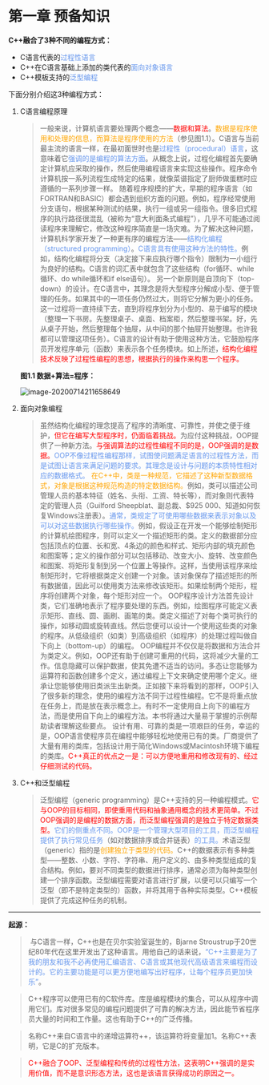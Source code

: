 # 第一章 预备知识

**C++融合了3种不同的编程方式：**

- C语言代表的<font color='cornflowerblue'>过程性语言</font>
- C++在C语言基础上添加的类代表的<font color='cornflowerblue'>面向对象语言</font>
- C++模板支持的<font color='cornflowerblue'>泛型编程</font>



下面分别介绍这3种编程方式：

1. C语言编程原理

    > 一般来说，计算机语言要处理两个概念——<font color='red'>数据和算法</font>。<font color='orange'>数据是程序使用和处理的信息，而算法是程序使用的方法</font>（参见图1.1）。C语言与当前最主流的语言一样，在最初面世时也是<font color='cornflowerblue'>过程性（procedural）语言</font>，这意味着它<font color='cornflowerblue'>强调的是编程的算法方面</font>。从概念上说，过程化编程首先要确定计算机应采取的操作，然后使用编程语言来实现这些操作。程序命令计算机按一系列流程生成特定的结果，就像菜谱指定了厨师做蛋糕时应遵循的一系列步骤一样。 随着程序规模的扩大，早期的程序语言（如FORTRAN和BASIC）都会遇到组织方面的问题。例如，程序经常使用分支语句，根据某种测试的结果，执行一组或另一组指令。很多旧式程序的执行路径很混乱（被称为“意大利面条式编程”），几乎不可能通过阅读程序来理解它，修改这种程序简直是一场灾难。为了解决这种问题，计算机科学家开发了一种更有序的编程方法——<font color='cornflowerblue'>结构化编程（structured programming）</font>。<font color='cornflowerblue'>C语言具有使用这种方法的特性。</font>例如，结构化编程将分支（决定接下来应执行哪个指令）限制为一小组行为良好的结构。C语言的词汇表中就包含了这些结构（for循环、while循环、do while循环和if else语句）。 另一个新原则是自顶向下（top-down）的设计。在C语言中，其理念是将大型程序分解成小型、便于管理的任务。如果其中的一项任务仍然过大，则将它分解为更小的任务。这一过程将一直持续下去，直到将程序划分为小型的、易于编写的模块（整理一下书房。先整理桌子、桌面、档案柜，然后整理书架。好，先从桌子开始，然后整理每个抽屉，从中间的那个抽屉开始整理。也许我都可以管理这项任务）。C语言的设计有助于使用这种方法，它鼓励程序员开发程序单元（函数）来表示各个任务模块。如上所述，<font color='red'>结构化编程技术反映了过程性编程的思想，根据执行的操作来构思一个程序。</font>

    **图1.1 数据+算法=程序：**

    ![image-20200714211658649](C:\Users\Kenny\AppData\Roaming\Typora\typora-user-images\image-20200714211658649.png)



2. 面向对象编程

    > 虽然结构化编程的理念提高了程序的清晰度、可靠性，并使之便于维护，<font color='red'>但它在编写大型程序时，仍面临着挑战。</font>为应付这种挑战，OOP提供了一种新方法。<font color='red'>与强调算法的过程性编程不同的是，OOP强调的是数据。</font><font color='cornflowerblue'>OOP不像过程性编程那样，试图使问题满足语言的过程性方法，而是试图让语言来满足问题的要求。</font><font color='cornflowerblue'>其理念是设计与问题的本质特性相对应的数据格式。</font> <font color='orange'>在C++中，类是一种规范，它描述了这种新型数据格式，对象是根据这种规范构造的特定数据结构。</font>例如，类可以描述公司管理人员的基本特征（姓名、头衔、工资、特长等），而对象则代表特定的管理人员（Guilford Sheepblat、副总裁、$925 000、知道如何恢复Windows注册表）。<font color='cornflowerblue'>通常，类规定了可使用哪些数据来表示对象以及可以对这些数据执行哪些操作。</font>例如，假设正在开发一个能够绘制矩形的计算机绘图程序，则可以定义一个描述矩形的类。定义的数据部分应包括顶点的位置、长和宽、4条边的颜色和样式、矩形内部的填充颜色和图案等；定义的操作部分可以包括移动、改变大小、旋转、改变颜色和图案、将矩形复制到另一个位置上等操作。这样，当使用该程序来绘制矩形时，它将根据类定义创建一个对象。该对象保存了描述矩形的所有数据值，因此可以使用类方法来修改该矩形。如果绘制两个矩形，程序将创建两个对象，每个矩形对应一个。 OOP程序设计方法首先设计类，它们准确地表示了程序要处理的东西。例如，绘图程序可能定义表示矩形、直线、圆、画刷、画笔的类。类定义描述了对每个类可执行的操作，如移动圆或旋转直线。然后您便可以设计一个使用这些类的对象的程序。从低级组织（如类）到高级组织（如程序）的处理过程叫做自下向上（bottom-up）的编程。 OOP编程并不仅仅是将数据和方法合并为类定义。例如，OOP还有助于创建可重用的代码，这将减少大量的工作。信息隐藏可以保护数据，使其免遭不适当的访问。多态让您能够为运算符和函数创建多个定义，通过编程上下文来确定使用哪个定义。继承让您能够使用旧类派生出新类。正如接下来将看到的那样，OOP引入了很多新的理念，使用的编程方法不同于过程性编程。它不是将重点放在任务上，而是放在表示概念上。有时不一定使用自上向下的编程方法，而是使用自下向上的编程方法。本书将通过大量易于掌握的示例帮助读者理解这些要点。 设计有用、可靠的类是一项艰巨的任务，幸运的是，OOP语言使程序员在编程中能够轻松地使用已有的类。厂商提供了大量有用的类库，包括设计用于简化Windows或Macintosh环境下编程的类库。<font color='red'>C++真正的优点之一是：可以方便地重用和修改现有的、经过仔细测试的代码。</font>

3. C++和泛型编程

    > 泛型编程（generic programming）是C++支持的另一种编程模式。<font color='red'>它与OOP的目标相同，即使重用代码和抽象通用概念的技术更简单。</font><font color='red'>不过OOP强调的是编程的数据方面，而泛型编程强调的是独立于特定数据类型。</font><font color='cornflowerblue'>它们的侧重点不同。</font><font color='cornflowerblue'>OOP是一个管理大型项目的工具，而泛型编程提供了执行常见任务</font>（如对数据排序或合并链表）<font color='cornflowerblue'>的工具。</font>术语泛型（generic）指的是<font color='orange'>创建独立于类型的代码。</font>C++的数据表示有多种类型——整数、小数、字符、字符串、用户定义的、由多种类型组成的复合结构。例如，要对不同类型的数据进行排序，通常必须为每种类型创建一个排序函数。泛型编程需要对语言进行扩展，以便可以只编写一个泛型（即不是特定类型的）函数，并将其用于各种实际类型。C++模板提供了完成这种任务的机制。

---

**起源：**

> ​	与C语言一样，C++也是在贝尔实验室诞生的，Bjarne Stroustrup于20世纪80年代在这里开发出了这种语言。用他自己的话来说，<font color='cornflowerblue'>“C++主要是为了我的朋友和我不必再使用汇编语言、C语言或其他现代高级语言来编程而设计的。它的主要功能是可以更方便地编写出好程序，让每个程序员更加快乐”</font>。

> ​	C++程序可以使用已有的C软件库。库是编程模块的集合，可以从程序中调用它们。库对很多常见的编程问题提供了可靠的解决方法，因此能节省程序员大量的时间和工作量。这也有助于C++的广泛传播。

> ​	名称C++来自C语言中的递增运算符++，该运算符将变量加1。名称C++表明，它是C的扩充版本。

> ​	<font color='red'>C++融合了OOP、泛型编程和传统的过程性方法，这表明C++强调的是实用价值，而不是意识形态方法，这也是该语言获得成功的原因之一。</font>